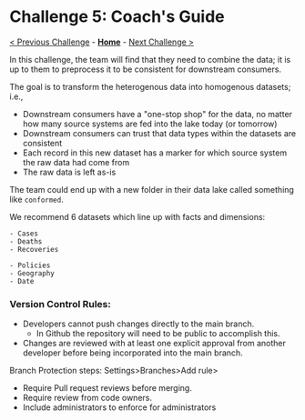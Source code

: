 # Challenge 5: Coach's Guide

[< Previous Challenge](./04-OnPremIngest.md) - **[Home](README.md)** - [Next Challenge >](./06-Calculate.md)

In this challenge, the team will find that they need to combine the data;
it is up to them to preprocess it to be consistent for downstream consumers.

The goal is to transform the heterogenous data into homogenous datasets; i.e.,

- Downstream consumers have a "one-stop shop" for the data,
no matter how many source systems are fed into the lake today (or tomorrow)
- Downstream consumers can trust that data types within the datasets are consistent
- Each record in this new dataset has a marker for which source system the raw data had come from
- The raw data is left as-is

The team could end up with a new folder in their data lake called something like `conformed`.

We recommend 6 datasets which line up with facts and dimensions:
   
    - Cases
    - Deaths
    - Recoveries
    
    - Policies
    - Geography
    - Date

### Version Control Rules:

- Developers cannot push changes directly to the main branch.  
    - In Github the repository will need to be public to accomplish this.
- Changes are reviewed with at least one explicit approval from another developer before being incorporated into the main branch.

Branch Protection steps:
    Settings>Branches>Add rule>
- Require Pull request reviews before merging.
- Require review from code owners.
- Include administrators to enforce for administrators 
